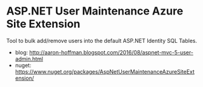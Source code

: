 # ASP.NET User Maintenance Azure Site Extension

Tool to bulk add/remove users into the default ASP.NET Identity SQL Tables.

 - blog: http://aaron-hoffman.blogspot.com/2016/08/aspnet-mvc-5-user-admin.html
 - nuget: https://www.nuget.org/packages/AspNetUserMaintenanceAzureSiteExtension/
